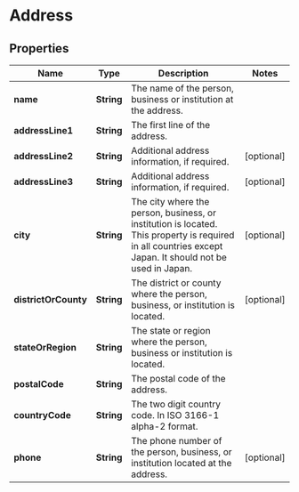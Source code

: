 
# Address

## Properties
Name | Type | Description | Notes
------------ | ------------- | ------------- | -------------
**name** | **String** | The name of the person, business or institution at the address. | 
**addressLine1** | **String** | The first line of the address. | 
**addressLine2** | **String** | Additional address information, if required. |  [optional]
**addressLine3** | **String** | Additional address information, if required. |  [optional]
**city** | **String** | The city where the person, business, or institution is located. This property is required in all countries except Japan. It should not be used in Japan. |  [optional]
**districtOrCounty** | **String** | The district or county where the person, business, or institution is located. |  [optional]
**stateOrRegion** | **String** | The state or region where the person, business or institution is located. | 
**postalCode** | **String** | The postal code of the address. | 
**countryCode** | **String** | The two digit country code. In ISO 3166-1 alpha-2 format. | 
**phone** | **String** | The phone number of the person, business, or institution located at the address. |  [optional]



